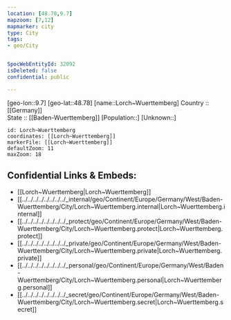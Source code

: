 ```yaml
---
location: [48.78,9.7] 
mapzoom: [7,12] 
mapmarker: city 
type: City
tags:
- geo/City


SpocWebEntityId: 32092
isDeleted: false
confidential: public

---
```

[geo-lon::9.7] 
[geo-lat::48.78] 
[name::Lorch~Wuerttemberg] 
Country :: [[Germany]]  
State :: [[Baden-Wuerttemberg]] 
[Population::] 
[Unknown::] 


```leaflet
id: Lorch~Wuerttemberg
coordinates: [[Lorch~Wuerttemberg]] 
markerFile: [[Lorch~Wuerttemberg]] 
defaultZoom: 11 
maxZoom: 18
```


## Confidential Links & Embeds: 
- [[Lorch~Wuerttemberg|Lorch~Wuerttemberg]]  
- [[../../../../../../../../_internal/geo/Continent/Europe/Germany/West/Baden-Wuerttemberg/City/Lorch~Wuerttemberg.internal|Lorch~Wuerttemberg.internal]] 
- [[../../../../../../../../_protect/geo/Continent/Europe/Germany/West/Baden-Wuerttemberg/City/Lorch~Wuerttemberg.protect|Lorch~Wuerttemberg.protect]] 
- [[../../../../../../../../_private/geo/Continent/Europe/Germany/West/Baden-Wuerttemberg/City/Lorch~Wuerttemberg.private|Lorch~Wuerttemberg.private]] 
- [[../../../../../../../../_personal/geo/Continent/Europe/Germany/West/Baden-Wuerttemberg/City/Lorch~Wuerttemberg.personal|Lorch~Wuerttemberg.personal]] 
- [[../../../../../../../../_secret/geo/Continent/Europe/Germany/West/Baden-Wuerttemberg/City/Lorch~Wuerttemberg.secret|Lorch~Wuerttemberg.secret]] 
